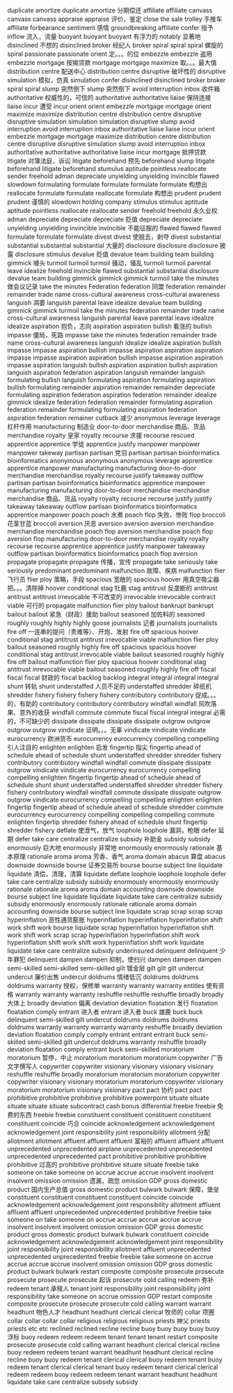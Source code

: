 duplicate
amortize 
duplicate
amortize 分期偿还
affiliate 
affiliate 
canvass 
canvass
canvass
appraise 
appraise 评价，鉴定
close the sale 
trolley 手推车
affiliate
forbearance 
sentiment 感情
groundbreaking 
affiliate 
confer 授予
inflow 流入，流量
buoyant 
buoyant 
buoyant 有浮力的
notably 显著地
disinclined 不想的
disinclined 
broker 经纪人
broker 
spiral 
spiral 
spiral 螺旋的
spiral 
passionate 
passionate 
orient 定。。。的位
embezzle 
embezzle 盗用
embezzle 
mortgage 按揭贷款
mortgage 
mortgage 
maximize 取。。。最大值
distribution centre 配送中心
distribution centre 
disruptive 破坏性的
disruptive 
simulation 模拟，仿真
simulation 
confer 
disinclined 
disinclined 
broker 
broker 
spiral 
spiral 
slump 突然倒下
slump 突然倒下
avoid interruption 
inbox 收件箱
authoritative 权威性的，可信的
authoritative 
authoritative 
liaise 保持连接
liaise 
incur 遭受
incur 
orient 
orient 
embezzle 
mortgage 
mortgage 
orient 
maximize 
maximize 
distribution centre 
distribution centre 
disruptive 
disruptive 
simulation 
simulation 
simulation 
disruptive 
slump 
avoid interruption 
avoid interruption 
inbox 
authoritative 
liaise 
liaise 
incur 
orient 
embezzle 
mortgage 
mortgage 
maximize 
distribution centre 
distribution centre 
disruptive 
disruptive 
simulation 
slump 
avoid interruption 
inbox 
authoritative 
authoritative 
authoritative 
liaise 
incur 
mortgage 抵押贷款
litigate 对簿法庭，诉讼
litigate 
beforehand 预先
beforehand
slump 
litigate 
beforehand 
litigate 
beforehand 
stumulus 
aptitude 
pointless 
reallocate 
sender 
freehold 
adman 
depreciate 
unyielding 
unyielding 
invincible 
flawed 
slowdown 
formulating 
formulate 
formulate 
formulate 
formulate 构想出
reallocate 
formulate 
formulate 
reallocate
formulate 构想出
prudent 
prudent
prudent 谨慎的
slowdown 
holding company 
stimulus 
stimulus 
aptitude 
aptitude 
pointless 
reallocate 
reallocate 
sender 
freehold 
freehold 永久业权
adman 
depreciate 
depreciate 
depreciate 贬值
depreciate 
depreciate 
unyielding 
unyielding 
invincible 
invincible 不能征服的
flawed 
flawed 
flawed 
formulate 
formulate 
formulate 
divest 
divest 使脱去，剥夺
divest 
substantial 
substantial 
substantial 
substantial 大量的
disclosure 
disclosure 
disclosure 披露
disclosure 
stimulus 
devalue 贬值
devalue 
team building 
team building 
gimmick 噱头
turmoil 
turmoil 
turmoil 骚动，骚乱
turmoil 
turmoil 
parental leave 
idealize 
freehold 
invincible 
flawed 
substantial 
substantial 
disclosure 
devalue 
team building 
gimmick 
gimmick 
gimmick 
turmoil 
take the minutes 做会议记录
take the minutes 
Federation 
federation 同盟
federation 
remainder 
remainder 
trade name 
cross-cultural awareness 
cross-cultural awareness 
languish 凋萎
languish 
parental leave 
idealize 
devalue 
team building 
gimmick 
gimmick 
turmoil 
take the minutes 
federation 
remainder 
trade name 
cross-cultural awareness 
languish 
parental leave 
parental leave 
idealize 
idealize 
aspiration 抱负，志向
aspiration 
aspiration 
bullish 看涨的
bullish 
impasse 僵局，死路
impasse 
take the minutes 
federation 
remainder 
trade name 
cross-cultural awareness
languish 
idealize 
idealize 
aspiration 
bullish 
impasse 
impasse
aspiration 
bullish 
impasse
aspiration 
aspiration 
aspiration 
impasse
impasse
aspiration 
aspiration
bullish 
impasse
aspiration
aspiration
impasse
aspiration
languish
bullish
aspiration
aspiration
bullish
aspiration
languish 
aspiration
federation
aspiration
languish
remainder
languish
formulating 
bullish
languish
formulating 
aspiration
formulating
aspiration
bullish
formulating
remainder 
aspiration
remainder 
remainder 
depreciate
formulating 
aspiration
federation
aspiration
federation
remainder 
idealize
gimmick 
idealize
federation
federation
remainder
formulating
aspiration
federation
remainder
formulating
formulating 
aspiration
federation
aspiration
federation
remainer
cutback 减少
anonymous 
leverage 
leverage 杠杆作用
manufacturing 制造业
door-to-door
merchandise 商品、货品
merchandise
royalty 皇家
royalty 
recourse 求援
recourse
rescued 
apprentice 
apprentice 学徒
apprentice 
justify 
manpower 
manpower
manpower
takeway
partisan
partisan 党羽
partisan
partisan
bioinformatics 
bioinformatics 
anonymous
anonymous
anonymous
leverage
apprentice
apprentice 
manpower
manufacturing 
manufacturing
door-to-door
merchandise
merchandise 
royalty 
recourse
justify
takeaway
outflow
partisan
partisan
bioinformatics
bioinformatics
apprentice
manpower
manufacturing
manufacturing
door-to-door
merchandise
merchandise
merchandise 商品、货品
royalty
royalty
recourse
recourse
justify
justify
takeaway
takeaway
outflow
partisan
bioinformatics
bioinformatics
apprentice
manpower
poach
poach 水煮
poach
flop 失败、惨败
flop
broccoli 花茎甘蓝
broccoli 
aversion 厌恶
aversion 
aversion
aversion
merchandise
merchandise
merchandise
poach
flop
aversion
merchandise
poach
flop
aversion
flop
manufacturing
door-to-door
merchandise
royalty
royalty
recourse
recourse
apprentice
apprentice
justify
manpower
takeaway
outflow
partisan
bioinformatics
bioinformatics
poach
flop
aversion
propagate
propagate
propagate 传播，宣传
propagate
take seriously
take seriously
predominant
predominant
malfunction 故障、疾病
malfunction
flier 飞行员
flier
ploy 策略，手段
spacious 宽敞的
spacious
hoover 用真空吸尘器把。。。清除掉
hoover
conditional
stag 牡鹿
stag
antitrust 反垄断的
antitrust
antitrust
antitrust
irrevocable 不可改变的
irrevocable 
irrevocable 
contract
viable 可行的
propagate 
malfunction 
flier
ploy
bailout 
bankrupt
bankrupt
bailout
bailout 紧急（财政）援助
bailout
seasoned 加佐料的
seasoned
roughly 
roughly
highly 
highly 
goose
journalists 记者
journalists 
journalists
fire off 一连串的提问（责难等）、开炮、发射
fire off
spacious
hoover
conditional 
stag
antitrust
antitrust
irrevocable 
viable 
malfunction
flier
ploy
bailout
seasoned
roughly
highly
fire off
spacious
spacious
hoover
conditional 
stag
antitrust
irrevocable
viable
bailout
seasoned
roughly
highly
fire off
bailout
malfunction
flier
ploy
spacious
hoover
conditional
stag
antitrust
inrevocable
viable
bailout
seasoned
roughly
highly
fire off
fiscal
fiscal
fiscal 财政的
fiscal
backlog
backlog
integral
integral
integral 
integral
shunt 转轨
shunt
understaffed 人员不足的
understaffed
shredder 碎纸机
shredder 
fishery
fishery
fishery
fishery
contributory 
contributory 促成。。。的，有助的
contributory
contributory
contributory
windfall 
windfall 风吹落果、意外的收获
windfall
commute 
commute 
fiscal
fiscal
integral
integral 必需的，不可缺少的
dissipate 
dissipate 
dissipate 
dissipate 
outgrow
outgrow
outgrow
outgrow
vindicate 证明。。。无辜
vindicate
vindicate 
vindicate 
eurocurrency 欧洲货币
eurocurrency 
eurocurrency 
compelling 
compelling 引人注目的
enlighten 
enlighten 启发
fingertip 指尖
fingertip 
ahead of schedule
ahead of schedule 
shunt
understaffed 
shredder 
shredder 
fishery
contributory 
contributory 
windfall
windfall 
commute 
dissipate 
dissipate 
outgrow 
vindicate 
vindicate 
eurocurrency
eurocurrency 
compelling 
compelling 
enlighten 
fingertip 
fingertip 
ahead of schedule 
ahead of schedule 
shunt 
shunt 
understaffed 
understaffed 
shredder 
shredder 
fishery 
fishery 
contributory 
windfall 
windfall 
commute 
dissipate 
dissipate 
outgrow 
outgrow 
vindicate 
eurocurrency 
compelling 
compelling
enlighten 
enlighten 
fingertip 
fingertip 
ahead of schedule 
ahead of schedule 
shredder 
commute 
eurocurrency 
eurocurrency 
compelling
compelling
compelling
commute 
enlighten 
fingertip
shredder 
fishery 
ahead of schedule 
shunt 
fingertip
shredder 
fishery 
deflate 使泄气，放气
loophole 
loophole 漏洞，枪眼
defer 延期
defer
take care 
centralize 
centralize 
subsidy 补助金
subsidy
subsidy
enormously 巨大地
enormously 非常地
enormously 
enormously 
rationale 基本原理
rationale 
aroma 
aroma 芳香、香气
aroma 
domain 
abacus 算盘
abacus 
downside 
downside 
bourse 证券交易所
bourse 
bourse 
subject line 
liquidate 
liquidate 清偿，清理，清算
liquidate 
deflate 
loophole 
loophole 
loophole 
defer 
take care 
centralize 
subsidy 
subsidy 
enormously 
enormously 
enormously 
rationale 
rationale 
aroma 
aroma 
domain 
accounting 
downside 
downside 
bourse 
subject line 
liquidate 
liquidate 
liquidate 
take care 
centralize 
subsidy 
subsidy 
enormously 
enormously 
rationale 
rationale
aroma 
domain
accounting 
downside 
bourse 
subject line 
liquidate 
scrap 
scrap 
scrap 
scrap 
hyperinflation 恶性通货膨胀
hyperinflation 
hyperinflation 
hyperinflation 
shift work 
shift work 
bourse 
liquidate 
scrap 
hyperinflation 
hyperinflation 
shift work 
shift work 
scrap 
scrap 
hyperinflation 
hyperinflation 
shift work 
hyperinflation 
shift work 
shift work 
hyperinflation 
shift work 
liquidate 
liquidate 
take care 
centralize 
subsidy 
underinsured
delinquent
delinquent 少年罪犯
delinquent
dampen 
dampen 抑制，使扫兴
dampen 
dampen 
dampen 
semi-skilled 
semi-skilled 
semi-skilled
gilt 镀金层
gilt
gilt 
gilt
undercut 
undercut 廉价出售
undercut
doldrums 情绪低沉
doldrums 
doldrums 
doldrums
warranty 授权，保修单
warranty 
warranty 
warranty 
entitles 使有资格
warranty 
warranty 
warranty 
reshuffle 
reshuffle 
reshuffle
broadly 
broadly 大体上
broadly 
deviation 偏离
deviation
deviation
floatation 发行
floatation 
floatation 
comply 
entrant 进入者
entrant 进入者
buck 雄鹿
buck
buck
delinquent 
semi-skilled
gilt 
undercut
doldrums
doldrums
doldrums
doldrums 
warranty 
warranty
warranty 
warranty 
reshuffle
broadly 
deviation
deviation
floatation
comply 
comply 
entrant
entrant 
entrant 
buck 
semi-skilled 
semi-skilled 
gilt 
undercut 
doldrums 
warranty 
reshuffle 
broadly 
deviation
floatation 
comply 
entrant 
buck 
semi-skilled 
moratorium 
moratorium 暂停，中止
moratorium 
moratorium 
moratorium 
copywriter 广告文字撰写人
copywriter
copywriter 
visionary 
visionary 
visionary 
visionary 
reshuffle 
reshuffle 
broadly 
moratorium 
moratorium 
moratorium 
copywriter
copywriter 
visionary 
visionary 
moratorium 
moratorium 
copywriter 
visionary 
moratorium 
moratorium 
visionary 
visionary 
pact 
pact  协约
pact
pact 
prohibitive 
prohibitive 
prohibitive 
prohibitive 
powerpoint 
situate 
situate 
situate 
situate 
situate 
subcontract 
cash bonus 
differential 
freebie
freebie 免费的东西
freebie 
freebie
constituent 
constituent 
constituent 
constituent 
constituent
coincide 巧合
coincide 
acknowledgement 
acknowledgement 
acknowledgement 
joint responsibility 
joint responsibility 
allotment 分配
allotment 
allotment 
affluent 
affluent 
affluent 富裕的
affluent 
affluent 
affluent 
unprecedented 
unprecedented 
airplane 
unprecedented 
unprecedented 
unprecedented 
unprecedented 
pact 
prohibitive 
prohibitive 
prohibitive 
prohibitive 过高的
prohibitive 
prohibitive 
situate 
situate 
freebie 
take someone on 
take someone on 
accrue 
accrue
accrue 
insolvent 
insolvent 
insolvent 
omission 
omission 遗漏，疏忽
omission 
GDP 
gross domestic product  国内生产总值
gross domestic product 
bulwark 
bulwark 保障，堡垒
constituent 
constituent 
constituent 
constituent 
coincide 
coincide 
acknowledgement 
acknowledgement 
joint responsibility 
allotment 
affluent 
affluent 
affluent 
unprecedented 
unprecedented 
prohibitive 
freebie 
take someone on 
take someone on 
accrue 
accrue 
accrue 
accrue 
accrue 
insolvent 
insolvent 
insolvent 
omission 
omission 
GDP 
gross domestic product 
gross domestic product 
bulwark 
bulwark 
constituent 
coincide 
acknowledgement 
acknowledgement 
acknowledgement 
joint responsibility 
joint responsibility 
joint responsibility 
allotment 
affluent 
unprecedented 
unprecedented 
unprecedented 
freebie 
freebie 
take someone on 
accrue 
accrue 
accrue 
accrue 
insolvent 
omission 
omission 
GDP 
gross domestic product 
bulwark 
bulwark 
restart 
composite 
composite 
prosecute 
prosecute 
prosecute 
prosecute 
prosecute 起诉
prosecute 
cold calling 
redeem 弥补
redeem 
tenant 承租人
tenant 
joint responsibility 
joint responsibility 
joint responsibility 
take someone on 
accrue 
omission 
GDP 
restart 
composite 
composite 
prosecute 
prosecute 
prosecute 
cold calling 
warrant 
warrant 
headhunt 物色人才
headhunt 
headhunt 
clerical 
clerical 牧师的
collar 项圈
collar 
collar 
collar
collar 
religious 
religious 
religious 
priests 神父
priests 
priests 
etc 
etc 
reclined 
reclined 
recline 
recline 
buoy
buoy 
buoy
buoy 
buoy 浮标
buoy 
redeem 
redeem 
redeem 
tenant 
tenant 
tenant 
restart 
composite 
prosecute 
prosecute 
cold calling 
warrant 
headhunt 
clerical 
clerical 
recline 
buoy 
redeem 
redeem 
tenant 
warrant 
headhunt 
headhunt 
clerical 
recline 
recline 
buoy 
buoy 
redeem 
tenant 
clerical 
clerical 
buoy 
redeem 
tenant 
buoy 
redeem 
tenant 
clerical 
clerical 
tenant 
buoy 
redeem 
tenant 
clerical 
clerical 
redeem 
redeem 
buoy 
redeem 
redeem 
tenant 
warrant 
headhunt 
headhunt 
liquidate 
take care 
centralize 
subsidy 
subsidy 








